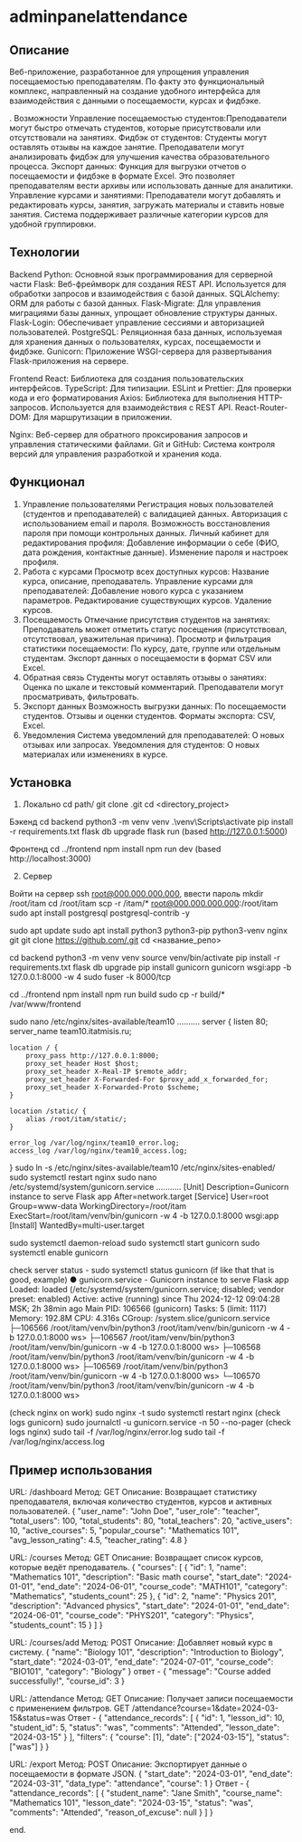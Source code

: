 # adminpanelattendance

## Описание
Веб-приложение, разработанное для упрощения управления посещаемостью преподавателям. По факту это функциональный комплекс, направленный на создание удобного интерфейса для взаимодействия с данными о посещаемости, курсах и фидбэке.

. Возможности
Управление посещаемостью студентов:Преподаватели могут быстро отмечать студентов, которые присутствовали или отсутствовали на занятиях.
Фидбэк от студентов: Студенты могут оставлять отзывы на каждое занятие.
Преподаватели могут анализировать фидбэк для улучшения качества образовательного процесса.
Экспорт данных: Функция для выгрузки отчетов о посещаемости и фидбэке в формате Excel. Это позволяет преподавателям вести архивы или использовать данные для аналитики.
Управление курсами и занятиями: Преподаватели могут добавлять и редактировать курсы, занятия, загружать материалы и ставить новые занятия.
Система поддерживает различные категории курсов для удобной группировки.

## Технологии 

Backend
Python: Основной язык программирования для серверной части
Flask: Веб-фреймворк для создания REST API. Используется для обработки запросов и взаимодействия с базой данных.
SQLAlchemy: ORM для работы с базой данных.
Flask-Migrate: Для управления миграциями базы данных, упрощает обновление структуры данных.
Flask-Login: Обеспечивает управление сессиями и авторизацией пользователей.
PostgreSQL: Реляционная база данных, используемая для хранения данных о пользователях, курсах, посещаемости и фидбэке.
Gunicorn: Приложение WSGI-сервера для развертывания Flask-приложения на сервере.
 
Frontend 
React: Библиотека для создания пользовательских интерфейсов.
TypeScript: Для типизации.
ESLint и Prettier: Для проверки кода и его форматирования
Axios: Библиотека для выполнения HTTP-запросов. Используется для взаимодействия с REST API.
React-Router-DOM: Для маршрутизации в приложении.

Nginx: Веб-сервер для обратного проксирования запросов и управления статическими файлами.
Git и GitHub: Система контроля версий для управления разработкой и хранения кода.


## Функционал
1. Управление пользователями
Регистрация новых пользователей (студентов и преподавателей) с валидацией данных.
Авторизация с использованием email и пароля.
Возможность восстановления пароля при помощи контрольных данных.
Личный кабинет для редактирования профиля:
Добавление информации о себе (ФИО, дата рождения, контактные данные).
Изменение пароля и настроек профиля.
2. Работа с курсами
Просмотр всех доступных курсов:
Название курса, описание, преподаватель.
Управление курсами для преподавателей:
Добавление нового курса с указанием параметров.
Редактирование существующих курсов.
Удаление курсов.
3. Посещаемость
Отмечание присутствия студентов на занятиях:
Преподаватель может отметить статус посещения (присутствовал, отсутствовал, уважительная причина).
Просмотр и фильтрация статистики посещаемости:
По курсу, дате, группе или отдельным студентам.
Экспорт данных о посещаемости в формат CSV или Excel.
4. Обратная связь
Студенты могут оставлять отзывы о занятиях:
Оценка по шкале и текстовый комментарий.
Преподаватели могут просматривать, фильтровать.
5. Экспорт данных
Возможность выгрузки данных:
По посещаемости студентов.
Отзывы и оценки студентов.
Форматы экспорта:
CSV, Excel.
6. Уведомления
Система уведомлений для преподавателей:
О новых отзывах или запросах.
Уведомления для студентов:
О новых материалах или изменениях в курсе.

## Установка

1. Локально 
cd path/
git clone <github link>.git
cd <directory_project>

Бэкенд
cd backend
python3 -m venv venv
.\venv\Scripts\activate
pip install -r requirements.txt
flask db upgrade
flask run (based http://127.0.0.1:5000)

Фронтенд
cd ../frontend
npm install
npm run dev (based http://localhost:3000)

2. Сервер 

Войти на сервер ssh root@000.000.000.000, ввести пароль
mkdir /root/itam
cd /root/itam
scp -r /itam/* root@000.000.000.000:/root/itam
sudo apt install postgresql postgresql-contrib -y

sudo apt update
sudo apt install python3 python3-pip python3-venv nginx git
git clone https://github.com/.git
cd <название_репо>

cd backend
python3 -m venv venv
source venv/bin/activate
pip install -r requirements.txt
flask db upgrade
pip install gunicorn
gunicorn wsgi:app -b 127.0.0.1:8000 -w 4
sudo fuser -k 8000/tcp

cd ../frontend
npm install
npm run build
sudo cp -r build/* /var/www/frontend

sudo nano /etc/nginx/sites-available/team10 ..........
server {
    listen 80;
    server_name team10.itatmisis.ru;

    location / {
        proxy_pass http://127.0.0.1:8000;
        proxy_set_header Host $host;
        proxy_set_header X-Real-IP $remote_addr;
        proxy_set_header X-Forwarded-For $proxy_add_x_forwarded_for;
        proxy_set_header X-Forwarded-Proto $scheme;
    }

    location /static/ {
        alias /root/itam/static/;
    }

    error_log /var/log/nginx/team10_error.log;
    access_log /var/log/nginx/team10_access.log;
}
sudo ln -s /etc/nginx/sites-available/team10 /etc/nginx/sites-enabled/
sudo systemctl restart nginx
sudo nano /etc/systemd/system/gunicorn.service ...........
[Unit]
Description=Gunicorn instance to serve Flask app
After=network.target
[Service]
User=root
Group=www-data
WorkingDirectory=/root/itam
ExecStart=/root/itam/venv/bin/gunicorn -w 4 -b 127.0.0.1:8000 wsgi:app
[Install]
WantedBy=multi-user.target

sudo systemctl daemon-reload
sudo systemctl start gunicorn
sudo systemctl enable gunicorn

check server status - sudo systemctl status gunicorn
(if like that that is good, example) 
● gunicorn.service - Gunicorn instance to serve Flask app
     Loaded: loaded (/etc/systemd/system/gunicorn.service; disabled; vendor preset: enabled)
     Active: active (running) since Thu 2024-12-12 09:04:28 MSK; 2h 38min ago
   Main PID: 106566 (gunicorn)
      Tasks: 5 (limit: 1117)
     Memory: 192.8M
        CPU: 4.316s
     CGroup: /system.slice/gunicorn.service
             ├─106566 /root/itam/venv/bin/python3 /root/itam/venv/bin/gunicorn -w 4 -b 127.0.0.1:8000 ws>
             ├─106567 /root/itam/venv/bin/python3 /root/itam/venv/bin/gunicorn -w 4 -b 127.0.0.1:8000 ws>
             ├─106568 /root/itam/venv/bin/python3 /root/itam/venv/bin/gunicorn -w 4 -b 127.0.0.1:8000 ws>
             ├─106569 /root/itam/venv/bin/python3 /root/itam/venv/bin/gunicorn -w 4 -b 127.0.0.1:8000 ws>
             └─106570 /root/itam/venv/bin/python3 /root/itam/venv/bin/gunicorn -w 4 -b 127.0.0.1:8000 ws>

(check nginx on work)
sudo nginx -t
sudo systemctl restart nginx
(check logs gunicorn) 
sudo journalctl -u gunicorn.service -n 50 --no-pager
(check logs nginx) 
sudo tail -f /var/log/nginx/error.log
sudo tail -f /var/log/nginx/access.log

## Пример использования 
URL: /dashboard
Метод: GET
Описание: Возвращает статистику преподавателя, включая количество студентов, курсов и активных пользователей.
{
  "user_name": "John Doe",
  "user_role": "teacher",
  "total_users": 100,
  "total_students": 80,
  "total_teachers": 20,
  "active_users": 10,
  "active_courses": 5,
  "popular_course": "Mathematics 101",
  "avg_lesson_rating": 4.5,
  "teacher_rating": 4.8
}

URL: /courses
Метод: GET
Описание: Возвращает список курсов, которые ведёт преподаватель.
{
  "courses": [
    {
      "id": 1,
      "name": "Mathematics 101",
      "description": "Basic math course",
      "start_date": "2024-01-01",
      "end_date": "2024-06-01",
      "course_code": "MATH101",
      "category": "Mathematics",
      "students_count": 25
    },
    {
      "id": 2,
      "name": "Physics 201",
      "description": "Advanced physics",
      "start_date": "2024-01-01",
      "end_date": "2024-06-01",
      "course_code": "PHYS201",
      "category": "Physics",
      "students_count": 15
    }
  ]
}

URL: /courses/add
Метод: POST
Описание: Добавляет новый курс в систему.
{
  "name": "Biology 101",
  "description": "Introduction to Biology",
  "start_date": "2024-03-01",
  "end_date": "2024-07-01",
  "course_code": "BIO101",
  "category": "Biology"
}
ответ - 
{
  "message": "Course added successfully!",
  "course_id": 3
}

URL: /attendance
Метод: GET
Описание: Получает записи посещаемости с применением фильтров.
GET /attendance?course=1&date=2024-03-15&status=was
Ответ - 
{
  "attendance_records": [
    {
      "id": 1,
      "lesson_id": 10,
      "student_id": 5,
      "status": "was",
      "comments": "Attended",
      "lesson_date": "2024-03-15"
    }
  ],
  "filters": {
    "course": [1],
    "date": ["2024-03-15"],
    "status": ["was"]
  }
}

URL: /export
Метод: POST
Описание: Экспортирует данные о посещаемости в формате JSON.
{
  "start_date": "2024-03-01",
  "end_date": "2024-03-31",
  "data_type": "attendance",
  "course": 1
}
Ответ - 
{
  "attendance_records": [
    {
      "student_name": "Jane Smith",
      "course_name": "Mathematics 101",
      "lesson_date": "2024-03-15",
      "status": "was",
      "comments": "Attended",
      "reason_of_excuse": null
    }
  ]
}

end.














